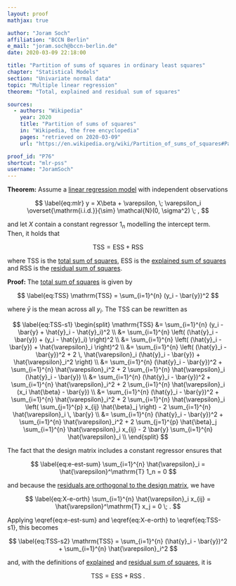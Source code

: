 ```yaml
---
layout: proof
mathjax: true

author: "Joram Soch"
affiliation: "BCCN Berlin"
e_mail: "joram.soch@bccn-berlin.de"
date: 2020-03-09 22:18:00

title: "Partition of sums of squares in ordinary least squares"
chapter: "Statistical Models"
section: "Univariate normal data"
topic: "Multiple linear regression"
theorem: "Total, explained and residual sum of squares"

sources:
  - authors: "Wikipedia"
    year: 2020
    title: "Partition of sums of squares"
    in: "Wikipedia, the free encyclopedia"
    pages: "retrieved on 2020-03-09"
    url: "https://en.wikipedia.org/wiki/Partition_of_sums_of_squares#Partitioning_the_sum_of_squares_in_linear_regression"

proof_id: "P76"
shortcut: "mlr-pss"
username: "JoramSoch"
---
```



**Theorem:** Assume a [linear regression model](/D/mlr) with independent observations

$$ \label{eq:mlr}
y = X\beta + \varepsilon, \; \varepsilon_i \overset{\mathrm{i.i.d.}}{\sim} \mathcal{N}(0, \sigma^2) \; ,
$$

and let $X$ contain a constant regressor $1_n$ modelling the intercept term. Then, it holds that

$$ \label{eq:pss}
\mathrm{TSS} = \mathrm{ESS} + \mathrm{RSS}
$$

where $\mathrm{TSS}$ is the [total sum of squares](/D/tss), $\mathrm{ESS}$ is the [explained sum of squares](/D/ess) and $\mathrm{RSS}$ is the [residual sum of squares](/D/rss).


**Proof:** The [total sum of squares](/D/tss) is given by

$$ \label{eq:TSS}
\mathrm{TSS} = \sum_{i=1}^{n} (y_i - \bar{y})^2
$$

where $\bar{y}$ is the mean across all $y_i$. The $\mathrm{TSS}$ can be rewritten as

$$ \label{eq:TSS-s1}
\begin{split}
\mathrm{TSS} &= \sum_{i=1}^{n} (y_i - \bar{y} + \hat{y}_i - \hat{y}_i)^2 \\
&= \sum_{i=1}^{n} \left( (\hat{y}_i - \bar{y}) + (y_i - \hat{y}_i) \right)^2 \\
&= \sum_{i=1}^{n} \left( (\hat{y}_i - \bar{y}) + \hat{\varepsilon}_i \right)^2 \\
&= \sum_{i=1}^{n} \left( (\hat{y}_i - \bar{y})^2 + 2 \, \hat{\varepsilon}_i (\hat{y}_i - \bar{y}) + \hat{\varepsilon}_i^2 \right) \\
&= \sum_{i=1}^{n} (\hat{y}_i - \bar{y})^2 + \sum_{i=1}^{n} \hat{\varepsilon}_i^2 + 2 \sum_{i=1}^{n} \hat{\varepsilon}_i (\hat{y}_i - \bar{y}) \\
&= \sum_{i=1}^{n} (\hat{y}_i - \bar{y})^2 + \sum_{i=1}^{n} \hat{\varepsilon}_i^2 + 2 \sum_{i=1}^{n} \hat{\varepsilon}_i (x_i \hat{\beta} - \bar{y}) \\
&= \sum_{i=1}^{n} (\hat{y}_i - \bar{y})^2 + \sum_{i=1}^{n} \hat{\varepsilon}_i^2 + 2 \sum_{i=1}^{n} \hat{\varepsilon}_i \left( \sum_{j=1}^{p} x_{ij} \hat{\beta}_j \right) - 2 \sum_{i=1}^{n} \hat{\varepsilon}_i \, \bar{y} \\
&= \sum_{i=1}^{n} (\hat{y}_i - \bar{y})^2 + \sum_{i=1}^{n} \hat{\varepsilon}_i^2 + 2 \sum_{j=1}^{p} \hat{\beta}_j \sum_{i=1}^{n} \hat{\varepsilon}_i x_{ij} - 2 \bar{y} \sum_{i=1}^{n} \hat{\varepsilon}_i \\
\end{split}
$$

The fact that the design matrix includes a constant regressor ensures that

$$ \label{eq:e-est-sum}
\sum_{i=1}^{n} \hat{\varepsilon}_i = \hat{\varepsilon}^\mathrm{T} 1_n = 0
$$

and because the [residuals are orthogonal to the design matrix](/P/mlr-ols), we have

$$ \label{eq:X-e-orth}
\sum_{i=1}^{n} \hat{\varepsilon}_i x_{ij} = \hat{\varepsilon}^\mathrm{T} x_j = 0 \; .
$$

Applying \eqref{eq:e-est-sum} and \eqref{eq:X-e-orth} to \eqref{eq:TSS-s1}, this becomes

$$ \label{eq:TSS-s2}
\mathrm{TSS} = \sum_{i=1}^{n} (\hat{y}_i - \bar{y})^2 + \sum_{i=1}^{n} \hat{\varepsilon}_i^2
$$

and, with the definitions of [explained](/D/ess) and [residual sum of squares](/D/rss), it is

$$ \label{eq:TSS-s3}
\mathrm{TSS} = \mathrm{ESS} + \mathrm{RSS} \; .
$$